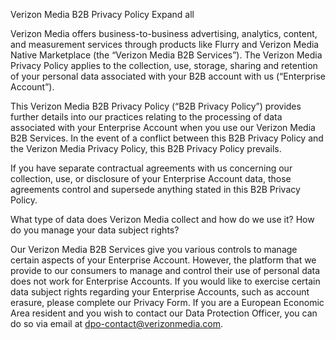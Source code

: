 Verizon Media B2B Privacy Policy
Expand all

Verizon Media offers business-to-business advertising, analytics, content, and measurement services through products like Flurry and Verizon Media Native Marketplace (the “Verizon Media B2B Services”). The Verizon Media Privacy Policy applies to the collection, use, storage, sharing and retention of your personal data associated with your B2B account with us (“Enterprise Account”).

This Verizon Media B2B Privacy Policy (“B2B Privacy Policy”) provides further details into our practices relating to the processing of data associated with your Enterprise Account when you use our Verizon Media B2B Services. In the event of a conflict between this B2B Privacy Policy and the Verizon Media Privacy Policy, this B2B Privacy Policy prevails.

If you have separate contractual agreements with us concerning our collection, use, or disclosure of your Enterprise Account data, those agreements control and supersede anything stated in this B2B Privacy Policy.

What type of data does Verizon Media collect and how do we use it?
How do you manage your data subject rights?

Our Verizon Media B2B Services give you various controls to manage certain aspects of your Enterprise Account. However, the platform that we provide to our consumers to manage and control their use of personal data does not work for Enterprise Accounts. If you would like to exercise certain data subject rights regarding your Enterprise Accounts, such as account erasure, please complete our Privacy Form. If you are a European Economic Area resident and you wish to contact our Data Protection Officer, you can do so via email at dpo-contact@verizonmedia.com.